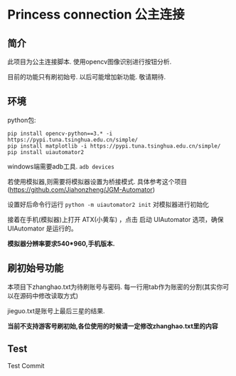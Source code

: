 # Princess connection 公主连接

## 简介
此项目为公主连接脚本. 使用opencv图像识别进行按钮分析.

目前的功能只有刷初始号. 以后可能增加新功能. 敬请期待.


## 环境
python包:
```
pip install opencv-python==3.* -i https://pypi.tuna.tsinghua.edu.cn/simple/
pip install matplotlib -i https://pypi.tuna.tsinghua.edu.cn/simple/
pip install uiautomator2 
```

windows端需要adb工具.
`adb devices`

若使用模拟器,则需要将模拟器设置为桥接模式.  具体参考这个项目(https://github.com/Jiahonzheng/JGM-Automator)

设置好后命令行运行
`python -m uiautomator2 init`
对模拟器进行初始化  

接着在手机(模拟器)上打开 ATX(小黄车) ，点击 启动 UIAutomator 选项，确保 UIAutomator 是运行的。

**模拟器分辨率要求540*960,手机版本.**

## 刷初始号功能
本项目下zhanghao.txt为待刷账号与密码. 
每一行用tab作为账密的分割(其实你可以在源码中修改读取方式)

jieguo.txt是账号上最后三星的结果.

**当前不支持游客号刷初始,各位使用的时候请一定修改zhanghao.txt里的内容**

## Test
Test Commit